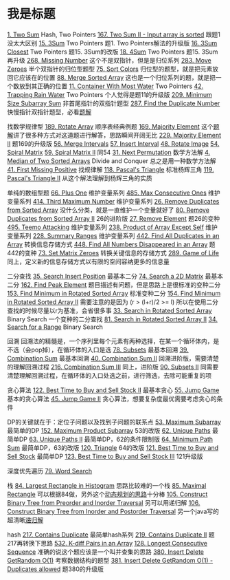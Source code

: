 # 我是标题

[1. Two Sum](https://leetcode.com/problems/two-sum) Hash, Two Pointers
[167. Two Sum II - Input array is sorted]() 跟题1没太大区别
[15. 3Sum]() Two Pointers 题1. Two Pointers解法的升级版
[16. 3Sum Closest]() Two Pointers 题15. 3Sum的改版
[18. 4Sum]() Two Pointers 题15. 3Sum再升级
[268. Missing Number]() 这个不是双指针，但是是归位系列
[283. Move Zeroes]() 半个双指针的归位型题型
[75. Sort Colors]() 归位型的题型，就是把元素放回它应该在的位置
[88. Merge Sorted Array]() 这也是一个归位系列的题，就是把一个数放到其正确的位置
[11. Container With Most Water](https://leetcode.com/problems/container-with-most-water) Two Pointers
[42. Trapping Rain Water]() Two Pointers 个人觉得是题11的升级版
[209. Minimum Size Subarray Sum]() 非首尾指针的双指针题型
[287. Find the Duplicate Number]() 快慢指针双指针题型，必看[题解](http://keithschwarz.com/interesting/code/?dir=find-duplicate)


找数学规律型
[189. Rotate Array]() 顺序表经典例题
[169. Majority Element]() 这个[题解]((https://discuss.leetcode.com/topic/17446/6-suggested-solutions-in-c-with-explanations))讲了很多种方式对这道题进行解答，思路瞬间开阔无比
[229. Majority Element II]() 题169的升级版
[56. Merge Intervals]()
[57. Insert Interval]()
[48. Rotate Image]()
[54. Spiral Matrix]()
[59. Spiral Matrix II]() 同54
[31. Next Permutation]() 数学方法解
[4. Median of Two Sorted Arrays](https://leetcode.com/problems/median-of-two-sorted-arrays) Divide and Conquer 总之是用一种数学方法解
[41. First Missing Positive]() 找规律解
[118. Pascal's Triangle]() 标准杨辉三角
[119. Pascal's Triangle II]() 从这个解法理解到杨辉三角的实质




单纯的数组型题
[66. Plus One]() 维护变量系列
[485. Max Consecutive Ones]() 维护变量系列
[414. Third Maximum Number]() 维护变量系列 
[26. Remove Duplicates from Sorted Array]() 没什么分类，就是一直维护一个变量就好了
[80. Remove Duplicates from Sorted Array II]() 26的进阶版
[27. Remove Element]() 题26的变种
[495. Teemo Attacking]() 维护变量系列
[238. Product of Array Except Self]() 维护变量系列
[228. Summary Ranges]() 维护变量系列
[442. Find All Duplicates in an Array]() 转换信息存储方式
[448. Find All Numbers Disappeared in an Array]() 题442的变种
[73. Set Matrix Zeroes]() 转换关键信息的存储方式
[289. Game of Life]() 同上，定义新的信息存储方式以有限的空间容纳更多的信息量




二分查找
[35. Search Insert Position]() 最基本二分
[74. Search a 2D Matrix]() 最基本二分
[162. Find Peak Element]() 题目描述有问题，但是思路上是很标准的变种二分
[153. Find Minimum in Rotated Sorted Array]() 标准变种二分
[154. Find Minimum in Rotated Sorted Array II]() 需要注意的是因为 (r > (l+r)/2 >= l) 所以在使用二分查找的时候尽量以r为基准，会省很多事
[33. Search in Rotated Sorted Array]() Binary Search 一个变种的二分查找
[81. Search in Rotated Sorted Array II]()
[34. Search for a Range]() Binary Search



回溯 回溯法的精髓是，一个序列里每个元素有两种选择，在某一个循环体内，是不选（会pop掉），在循环体的入口是选
[78. Subsets]() 最基本回溯
[39. Combination Sum]() 最基本回溯
[40. Combination Sum II]() 回溯进阶版，需要清楚的理解回溯过程
[216. Combination Sum III]() 同上，进阶版
[90. Subsets II]() 同需要清楚理解回溯过程，在循环体的入口处选之前，进行筛选，去除可能重复的项

贪心算法
[122. Best Time to Buy and Sell Stock II]() 最基本贪心
[55. Jump Game]() 基本的贪心算法
[45. Jump Game II]() 贪心算法，想要复杂度最优需要考虑贪心的条件

DP的关键就在于：定位子问题以及找到子问题的联系点
[53. Maximum Subarray]() 最简单的DP
[152. Maximum Product Subarray]() 53的改版
[62. Unique Paths]() 最简单DP
[63. Unique Paths II]() 最简单DP，62的条件限制版
[64. Minimum Path Sum]() 最简单DP，63的改版
[120. Triangle]() 64的改版
[121. Best Time to Buy and Sell Stock]() 最简单DP
[123. Best Time to Buy and Sell Stock III]() 121升级版


深度优先遍历
[79. Word Search]() 


栈
[84. Largest Rectangle in Histogram]() 思路比较难的一个栈
[85. Maximal Rectangle]() 可以根据84做，另外这个[动态规划的思路](https://discuss.leetcode.com/topic/6650/share-my-dp-solution)十分棒
[105. Construct Binary Tree from Preorder and Inorder Traversal]() 另可以用递归解
[106. Construct Binary Tree from Inorder and Postorder Traversal]() 另一个java写的超清晰[递归解](https://discuss.leetcode.com/topic/3296/my-recursive-java-code-with-o-n-time-and-o-n-space)


hash
[217. Contains Duplicate]() 最简单hash系列
[219. Contains Duplicate II]() 题217再转换下思路
[532. K-diff Pairs in an Array]() 
[128. Longest Consecutive Sequence]() 准确的说这个题应该是一个叫并查集的思路
[380. Insert Delete GetRandom O(1)]() 考察数据结构的题型
[381. Insert Delete GetRandom O(1) - Duplicates allowed]() 题380的升级版